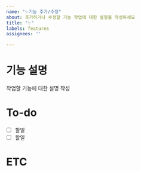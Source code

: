 ```yaml
---
name: "✨기능 추가/수정"
about: 추가하거나 수정할 기능 작업에 대한 설명을 작성하세요
title: "✨"
labels: features
assignees: ''

---
```


# 기능 설명
작업할 기능에 대한 설명 작성

# To-do
- [ ] 할일
- [ ] 할일

# ETC
